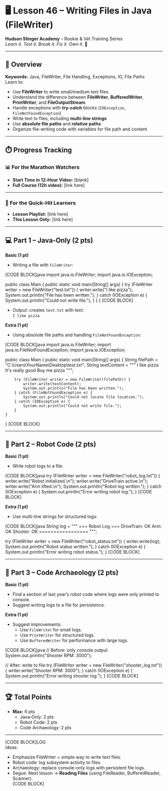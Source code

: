 # 🖥️ Lesson 46 – Writing Files in Java (FileWriter)

**Hudson Stinger Academy** – Rookie & Vet Training Series  
_Learn it. Test it. Break it. Fix it. Own it._ 📝  

---

## 🎯 Overview
**Keywords:** Java, FileWriter, File Handling, Exceptions, IO, File Paths  
Learn to:
- Use **FileWriter** to write small/medium text files  
- Understand the difference between **FileWriter**, **BufferedWriter**, **PrintWriter**, and **FileOutputStream**  
- Handle exceptions with **try-catch** blocks (`IOException`, `FileNotFoundException`)  
- Write text to files, including **multi-line strings**  
- Use **absolute file paths** and **relative paths**  
- Organize file-writing code with variables for file path and content  

---

## ⏱️ Progress Tracking

### 📊 For the Marathon Watchers  
- **Start Time in 12‑Hour Video:** [blank]  
- **Full Course (12h video):** [link here]  

---

### 🎯 For the Quick‑Hit Learners  
- **Lesson Playlist:** [link here]  
- **This Lesson Only:** [link here]  

---

## 💻 Part 1 – Java‑Only (2 pts)

**Basic (1 pt)**  
- Writing a file with `FileWriter`:  

[CODE BLOCK]java
import java.io.FileWriter;
import java.io.IOException;

public class Main {
    public static void main(String[] args) {
        try (FileWriter writer = new FileWriter("test.txt")) {
            writer.write("I like pizza");
            System.out.println("File has been written.");
        } catch (IOException e) {
            System.out.println("Could not write file.");
        }
    }
}
[CODE BLOCK]

- Output: creates `test.txt` with text:  
  `I like pizza`

**Extra (1 pt)**  
- Using absolute file paths and handling `FileNotFoundException`:  

[CODE BLOCK]java
import java.io.FileWriter;
import java.io.FileNotFoundException;
import java.io.IOException;

public class Main {
    public static void main(String[] args) {
        String filePath = "C:\\Users\\YourName\\Desktop\\test.txt";
        String textContent = """
                I like pizza
                It's really good
                Buy me pizza
                """;

        try (FileWriter writer = new FileWriter(filePath)) {
            writer.write(textContent);
            System.out.println("File has been written.");
        } catch (FileNotFoundException e) {
            System.out.println("Could not locate file location.");
        } catch (IOException e) {
            System.out.println("Could not write file.");
        }
    }
}
[CODE BLOCK]

---

## 🤖 Part 2 – Robot Code (2 pts)

**Basic (1 pt)**  
- Write robot logs to a file:  

[CODE BLOCK]java
try (FileWriter writer = new FileWriter("robot_log.txt")) {
    writer.write("Robot initialized.\n");
    writer.write("DriveTrain active.\n");
    writer.write("Arm lifted.\n");
    System.out.println("Robot log written.");
} catch (IOException e) {
    System.out.println("Error writing robot log.");
}
[CODE BLOCK]

**Extra (1 pt)**  
- Use multi-line strings for structured logs:  

[CODE BLOCK]java
String log = """
        === Robot Log ===
        DriveTrain: OK
        Arm: OK
        Shooter: OK
        =================
        """;

try (FileWriter writer = new FileWriter("robot_status.txt")) {
    writer.write(log);
    System.out.println("Robot status written.");
} catch (IOException e) {
    System.out.println("Error writing robot status.");
}
[CODE BLOCK]

---

## 📜 Part 3 – Code Archaeology (2 pts)

**Basic (1 pt)**  
- Find a section of last year’s robot code where logs were only printed to console.  
- Suggest writing logs to a file for persistence.  

**Extra (1 pt)**  
- Suggest improvements:  
  - Use `FileWriter` for small logs.  
  - Use `PrintWriter` for structured logs.  
  - Use `BufferedWriter` for performance with large logs.  

[CODE BLOCK]java
// Before: only console output
System.out.println("Shooter RPM: 3000");

// After: write to file
try (FileWriter writer = new FileWriter("shooter_log.txt")) {
    writer.write("Shooter RPM: 3000");
} catch (IOException e) {
    System.out.println("Error writing shooter log.");
}
[CODE BLOCK]

---

## 🏆 Total Points
- **Max:** 6 pts  
  - Java‑Only: 2 pts  
  - Robot Code: 2 pts  
  - Code Archaeology: 2 pts  

---

[CODE BLOCK]LOG  
Ideas:  
- Emphasize FileWriter = simple way to write text files.  
- Robot code: log subsystem activity to files.  
- Archaeology: replace console-only logs with persistent file logs.  
- Segue: Next lesson → **Reading Files** (using FileReader, BufferedReader, Scanner).  
[CODE BLOCK]
